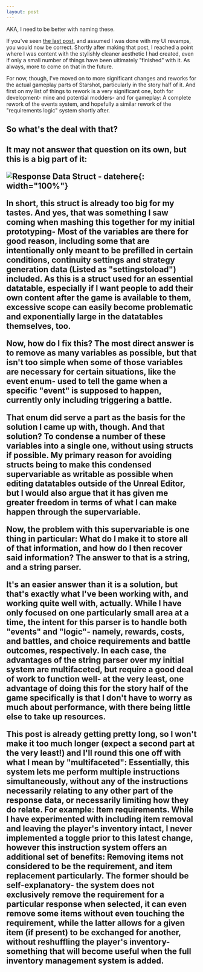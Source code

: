 ```yaml
---
layout: post
---
```

AKA, I need to be better with naming these.

If you've seen [the last post](https://xavierhtech.github.io/Starshot/2021/08/14/UI-Revamp.html), and assumed I was done with my UI revamps, you would now be correct. Shortly after making that post, I reached a point where I was content with the stylishly cleaner aesthetic I had created, even if only a small number of things have been ultimately "finished" with it. As always, more to come on that in the future.

For now, though, I've moved on to more significant changes and reworks for the actual gameplay parts of <ss>Starshot</ss>, particularly in the story half of it. And first on my list of things to rework is a very significant one, both for development- mine and potential modders- and for gameplay: <f>A complete rework of the events system</f>, and hopefully a similar rework of the "requirements logic" system shortly after.

<h2>So what's the deal with that?<h2>

It may not answer that question on its own, but this is a big part of it:

![Response Data Struct - datehere](https://xavierhtech.github.io/Starshot/media/blog/responsestruct.png){: width="100%"}

In short, <f>this struct is already too big for my tastes.</f> And yes, that was something I saw coming when mashing this together for my initial prototyping- Most of the variables are there for good reason, including some that are intentionally only meant to be prefilled in certain conditions, continuity settings and strategy generation data (Listed as "settingstoload") included.
As this is a struct used for an essential datatable, especially if I want people to add their own content after the game is available to them, excessive scope can easily become problematic and exponentially large in the datatables themselves, too.

Now, how do I fix this? The most direct answer is to remove as many variables as possible, but that isn't too simple when some of those variables are necessary for certain situations, like the event enum- used to tell the game when a specific "event" is supposed to happen, currently only including triggering a battle.

That enum did serve a part as the basis for the solution I came up with, though. And that solution? <f>To condense a number of these variables into a single one, without using structs if possible.</f> My primary reason for avoiding structs being to make this condensed supervariable as writable as possible when editing datatables outside of the Unreal Editor, but I would also argue that it has given me greater freedom in terms of what I can make happen through the supervariable.

Now, the problem with this supervariable is one thing in particular: <f>What do I make it to store all of that information, and how do I then recover said information?</f>
The answer to that is a string, and a string parser.

It's an easier answer than it is a solution, but that's exactly what I've been working with, and working quite well with, actually.
While I have only focused on one particularly small area at a time, the intent for this parser is to handle both "events" and "logic"- namely, rewards, costs, and battles, and choice requirements and battle outcomes, respectively.
In each case, the advantages of the string parser over my initial system are multifaceted, but require a good deal of work to function well- at the very least, one advantage of doing this for the story half of the game specifically is that I don't have to worry as much about performance, with there being little else to take up resources.

This post is already getting pretty long, so I won't make it too much longer (expect a second part at the very least!) and I'll round this one off with what I mean by "multifaceted":
Essentially, this system lets me perform multiple instructions simultaneously, without any of the instructions necessarily relating to any other part of the response data, or necessarily limiting how they do relate.
For example: Item requirements. While I have experimented with including item removal and leaving the player's inventory intact, I never implemented a toggle prior to this latest change, however this instruction system offers an additional set of benefits: Removing items not considered to be the requirement, and item replacement particularly. 
The former should be self-explanatory- the system does not exclusively remove the requirement for a particular response when selected, it can even remove some items without even touching the requirement, while the latter allows for a given item (if present) to be exchanged for another, without reshuffling the player's inventory- something that will become useful when the full inventory management system is added.